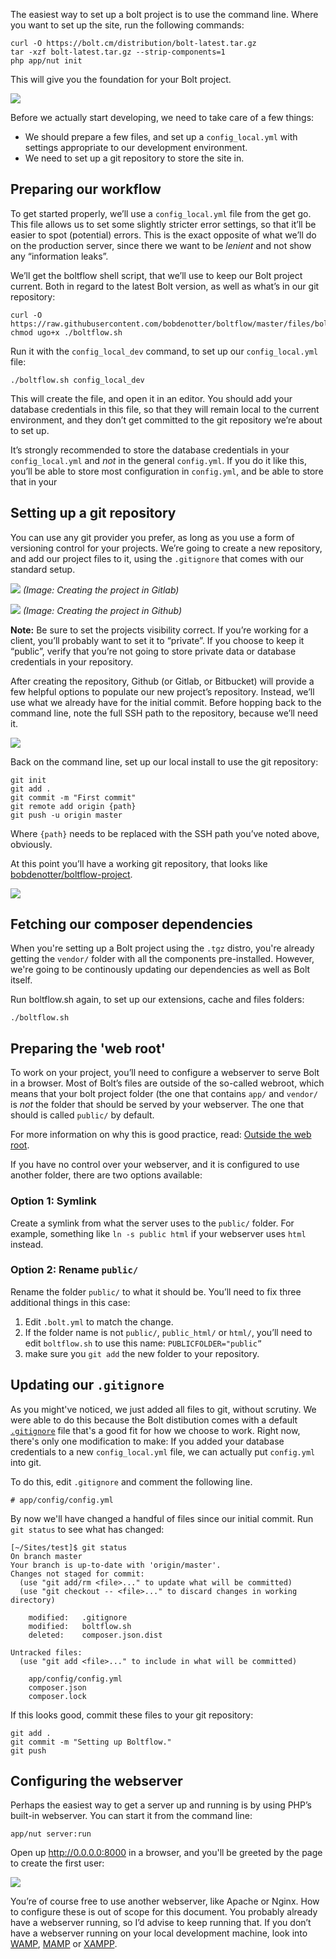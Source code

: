 
The easiest way to set up a bolt project is to use the command line. Where you
want to set up the site, run the following commands:

```
curl -O https://bolt.cm/distribution/bolt-latest.tar.gz
tar -xzf bolt-latest.tar.gz --strip-components=1
php app/nut init
```

This will give you the foundation for your Bolt project.

![](files/setup.png)

Before we actually start developing, we need to take care of a few things:

 - We should prepare a few files, and set up a `config_local.yml` with settings
   appropriate to our development environment.
 - We need to set up a git repository to store the site in.

## Preparing our workflow

To get started properly, we’ll use a `config_local.yml` file from the get go.
This file allows us to set some slightly stricter error settings, so that it’ll
be easier to spot (potential) errors. This is the exact opposite of what we’ll
do on the production server, since there we want to be _lenient_ and not show
any “information leaks”.

We’ll get the boltflow shell script, that we’ll use to keep our Bolt project
current. Both in regard to the latest Bolt version, as well as what’s in our
git repository:

```
curl -O https://raw.githubusercontent.com/bobdenotter/boltflow/master/files/boltflow.sh
chmod ugo+x ./boltflow.sh
```

Run it with the `config_local_dev` command, to set up our `config_local.yml` file:

```
./boltflow.sh config_local_dev
```

This will create the file, and open it in an editor. You should add your
database credentials in this file, so that they will remain local to the
current environment, and they don’t get committed to the git repository we’re
about to set up.

It’s strongly recommended to store the database credentials in your
`config_local.yml` and _not_ in the general `config.yml`. If you do it like
this, you’ll be able to store most configuration in `config.yml`, and be able
to store that in your

## Setting up a git repository

You can use any git provider you prefer, as long as you use a form of
versioning control for your projects. We’re going to create a new repository,
and add our project files to it, using the `.gitignore` that comes with our
standard setup.

![](files/gitlab_create.png)
_(Image: Creating the project in Gitlab)_

![](files/github_create.png)
_(Image: Creating the project in Github)_

**Note:** Be sure to set the projects visibility correct. If you’re working for
a client, you’ll probably want to set it to “private”. If you choose to keep it
“public”, verify that you’re not going to store private data or database
credentials in your repository.

After creating the repository, Github (or Gitlab, or Bitbucket) will provide a
few helpful options to populate our new project’s repository. Instead, we’ll
use what we already have for the initial commit.  Before hopping back to the
command line, note the full SSH path to the repository, because we’ll need it.

![](files/git_ssh_url.png)

Back on the command line, set up our local install to use the git repository:

```
git init
git add .
git commit -m "First commit"
git remote add origin {path}
git push -u origin master
```

Where `{path}` needs to be replaced with the SSH path you’ve noted above,
obviously.

At this point you’ll have a working git repository, that looks like
[bobdenotter/boltflow-project][].

![](files/github_project.png)

## Fetching our composer dependencies

When you're setting up a Bolt project using the `.tgz` distro, you're already
getting the `vendor/` folder with all the components pre-installed. However,
we're going to be continously updating our dependencies as well as Bolt itself.

Run boltflow.sh again, to set up our extensions, cache and files folders:

```
./boltflow.sh
```


## Preparing the 'web root'

To work on your project, you’ll need to configure a webserver to serve Bolt in
a browser. Most of Bolt’s files are outside of the so-called webroot, which
means that your bolt project folder (the one that contains `app/` and `vendor/`
is _not_ the folder that should be served by your webserver. The one that
should is called `public/` by default.

For more information on why this is good practice, read:
[Outside the web root][webroot].

If you have no control over your webserver, and it is configured to use another
folder, there are two options available:

### Option 1: Symlink

Create a symlink from what the server uses to the `public/` folder. For
example, something like `ln -s public html` if your webserver uses `html`
instead.

### Option 2: Rename `public/`

Rename the folder `public/` to what it should be. You’ll need to fix three
additional things in this case:

 1. Edit `.bolt.yml` to match the change.
 2. If the folder name is not `public/`, `public_html/` or `html/`, you’ll need
    to edit `boltflow.sh` to use this name:  `PUBLICFOLDER="public”`
 3. make sure you `git add` the new folder to your repository.

## Updating our `.gitignore`

As you might've noticed, we just added all files to git, without scrutiny. We
were able to do this because the Bolt distibution comes with a default
[`.gitignore`][gitignore] file that's a good fit for how we choose to work.
Right now, there's only one modification to make: If you added your database
credentials to a new `config_local.yml` file, we can actually put `config.yml`
into git.

To do this, edit `.gitignore` and comment the following line.

```
# app/config/config.yml
```

By now we'll have changed a handful of files since our initial commit. Run
`git status` to see what has changed:

```
[~/Sites/test]$ git status
On branch master
Your branch is up-to-date with 'origin/master'.
Changes not staged for commit:
  (use "git add/rm <file>..." to update what will be committed)
  (use "git checkout -- <file>..." to discard changes in working directory)

    modified:   .gitignore
    modified:   boltflow.sh
    deleted:    composer.json.dist

Untracked files:
  (use "git add <file>..." to include in what will be committed)

    app/config/config.yml
    composer.json
    composer.lock
```

If this looks good, commit these files to your git repository:

```
git add .
git commit -m "Setting up Boltflow."
git push
```

## Configuring the webserver

Perhaps the easiest way to get a server up and running is by using PHP’s
built-in webserver. You can start it from the command line:

```
app/nut server:run
```

Open up http://0.0.0.0:8000 in a browser, and you'll be greeted by the page
to create the first user:

![](files/firstuser.png)

You’re of course free to use another webserver, like Apache or Nginx. How to
configure these is out of scope for this document. You probably already have a
webserver running, so I’d advise to keep running that. If you don’t have a
webserver running on your local development machine, look into [WAMP][],
[MAMP][] or [XAMPP][].

[gitignore]: https://github.com/bolt/bolt-distribution/blob/master/extras/.gitignore
[bobdenotter/boltflow-project]: https://github.com/bobdenotter/boltflow-project
[WAMP]: http://www.ampps.com/
[MAMP]: https://www.mamp.info/en/
[XAMPP]: https://www.apachefriends.org/index.html
[webroot]: https://docs.bolt.cm/3.2/howto/troubleshooting-outside-webroot#what-s-the-point-of-doing-this
